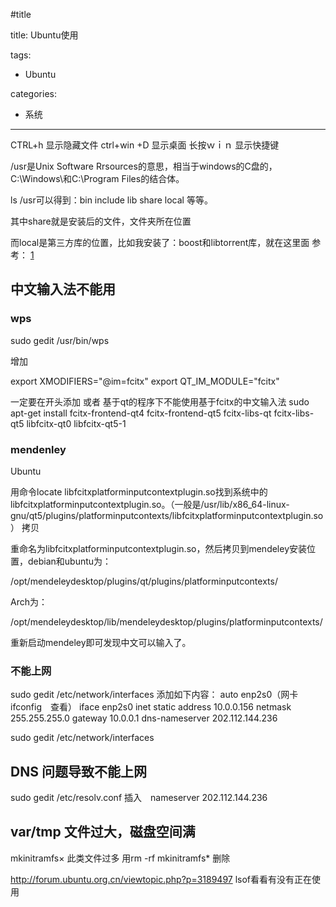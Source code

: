 #title

title: Ubuntu使用

tags:

- Ubuntu

categories:
- 系统

---

CTRL+h  显示隐藏文件
ctrl+win +D 显示桌面
长按ｗｉｎ  显示快捷键

/usr是Unix Software Rrsources的意思，相当于windows的C盘的，C:\Windows\和C:\Program Files的结合体。

ls /usr可以得到：bin include lib share local 等等。

其中share就是安装后的文件，文件夹所在位置

而local是第三方库的位置，比如我安装了：boost和libtorrent库，就在这里面
参考：
[1](http://m.blog.csdn.net/wait_for_taht_day5/article/details/50382423)



## 中文输入法不能用

### wps

sudo gedit /usr/bin/wps

增加

>
export XMODIFIERS="@im=fcitx" 
export QT_IM_MODULE="fcitx" 

一定要在开头添加
或者
基于qt的程序下不能使用基于fcitx的中文输入法
sudo apt-get install fcitx-frontend-qt4 fcitx-frontend-qt5 fcitx-libs-qt fcitx-libs-qt5 libfcitx-qt0 libfcitx-qt5-1

### mendenley

Ubuntu

用命令locate libfcitxplatforminputcontextplugin.so找到系统中的libfcitxplatforminputcontextplugin.so。（一般是/usr/lib/x86_64-linux-gnu/qt5/plugins/platforminputcontexts/libfcitxplatforminputcontextplugin.so）
拷贝

重命名为libfcitxplatforminputcontextplugin.so，然后拷贝到mendeley安装位置，debian和ubuntu为：

/opt/mendeleydesktop/plugins/qt/plugins/platforminputcontexts/

Arch为：

/opt/mendeleydesktop/lib/mendeleydesktop/plugins/platforminputcontexts/

重新启动mendeley即可发现中文可以输入了。

###  不能上网
sudo gedit /etc/network/interfaces
添加如下内容：
auto enp2s0（网卡ifconfig　查看）
iface enp2s0 inet static
address 10.0.0.156
netmask 255.255.255.0
gateway 10.0.0.1
dns-nameserver 202.112.144.236

sudo gedit /etc/network/interfaces

## DNS 问题导致不能上网
sudo gedit /etc/resolv.conf
插入　nameserver 202.112.144.236

## var/tmp 文件过大，磁盘空间满
mkinitramfs× 此类文件过多
用rm -rf mkinitramfs* 删除

http://forum.ubuntu.org.cn/viewtopic.php?p=3189497
lsof看看有没有正在使用
